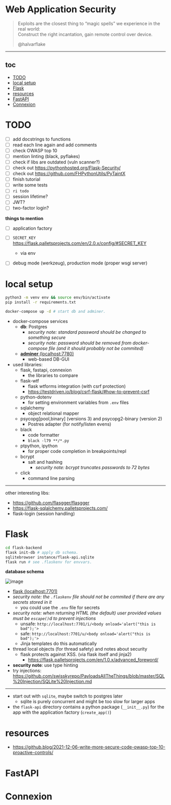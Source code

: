 # Web Application Security

> Exploits are the closest thing to “magic spells”
> we experience in the real world:<br>
> Construct the right incantation,
> gain remote control over device.
>
> @halvarflake

---

## toc

<!-- vim-markdown-toc GFM -->

* [TODO](#todo)
* [local setup](#local-setup)
* [Flask](#flask)
* [resources](#resources)
* [FastAPI](#fastapi)
* [Connexion](#connexion)

<!-- vim-markdown-toc -->

# TODO

* [ ] add docstrings to functions
* [ ] read each line again and add comments
* [ ] check OWASP top 10
* [ ] mention linting (black, pyflakes)
* [ ] check if libs are outdated (vuln scanner?)
* [ ] check out https://pythonhosted.org/Flask-Security/
* [ ] check out https://github.com/FHPythonUtils/PyTaintX
* [ ] finish tutorial
* [ ] write some tests
* [ ] `ri todo`
* [ ] session lifetime?
* [ ] JWT?
* [ ] two-factor login?

**things to mention**

* [ ] application factory
* [ ] `SECRET_KEY` https://flask.palletsprojects.com/en/2.0.x/config/#SECRET_KEY
    * via env 
* [ ] debug mode (werkzeug), production mode (proper wsgi server)


# local setup

```sh
python3 -m venv env && source env/bin/activate
pip install -r requirements.txt

docker-compose up -d # start db and adminer.
```

* docker-compose services
    * **db**: Postgres
        * *security note: standard password should be changed to something secure*
        * *security note: password should be removed from docker-compose file (and it should probably not be commited)*
    * [**adminer** (localhost:7780)](http://localhost:7780)
        * web-based DB-GUI
* used libraries:
    * flask, fastapi, connexion
        * the libraries to compare
    * flask-wtf
        * flask wtforms integration (with csrf protection)
        * https://testdriven.io/blog/csrf-flask/#how-to-prevent-csrf
    * python-dotenv
        * for setting environment variables from `.env` files
    * sqlalchemy
        * object relational mapper
    * psycopg[pool,binary] (versions 3) and psycopg2-binary (version 2)
        * Postres adapter (for notify/listen evens)
    * black
        * code formatter
        * `black -l79 **/*.py`
    * ptpython, ipython
        * for proper code completion in breakpoints/repl
    * bcrypt
        * salt and hashing
            * *security note: bcrypt truncates passwords to 72 bytes*
    * click
        * command line parsing

---

other interesting libs:

* https://github.com/flasgger/flasgger
* https://flask-sqlalchemy.palletsprojects.com/
* flask-login (session handling)

# Flask

```sh
cd flask-backend
flask init-db # apply db schema.
sqlitebrowser instance/flask-api.sqlite
flask run # see .flaskenv for envvars.
```

**database schema**

![image](https://user-images.githubusercontent.com/173962/145773177-4b7a9803-14c7-43c1-ad70-7c5093fe7a5c.png)

* [flask (localhost:7701)](http://localhost:7701)
* *security note: the `.flaskenv` file should not be commited if there are
any secrets stored in it*
    * you could use the `.env` file for secrets
* *security note: when returning HTML (the default) user provided values
must be `escape()`d to prevent injections*
    * unsafe: `http://localhost:7701/i/<body onload='alert("this is bad");'>`
    * safe: `http://localhost:7701/u/<body onload='alert("this is bad");'>`
    * Jinja templates do this automatically
* thread local objects (for thread safety) and notes about security
    * flask protects against XSS. (via flask itself and jinja2)
        * https://flask.palletsprojects.com/en/1.0.x/advanced_foreword/
* **security note**: use type hinting
* try injections: https://github.com/swisskyrepo/PayloadsAllTheThings/blob/master/SQL%20Injection/SQLite%20Injection.md

---

* start out with `sqlite`, maybe switch to postgres later
    * sqlite is purely concurrent and might be too slow for larger apps
* the `flask-api` directory contains a python package (`__init__.py`) for the app with the application factory (`create_app()`)

# resources

* https://github.blog/2021-12-06-write-more-secure-code-owasp-top-10-proactive-controls/

# FastAPI

# Connexion
